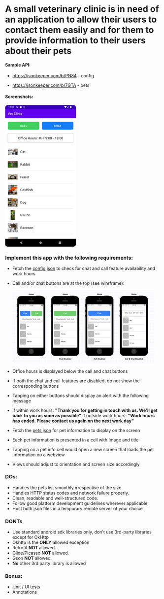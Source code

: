 # A small veterinary clinic is in need of an application to allow their users to contact them easily and for them to provide information to their users about their pets

#### Sample API:
- https://jsonkeeper.com/b/PN84 - config

- https://jsonkeeper.com/b/7GTA - pets

#### Screenshots:
<p>
  <div style='float: center'>
      <img style='height: 460px' src="./README.md-images/result.jpg"/>
  </div>
</p>

### Implement this app with the following requirements:
- Fetch the [config.json](/task/config.json) to check for chat and call feature availability and work hours
- Call and/or chat buttons are at the top (see wireframe):

    <div style='float: center'>
      <img style='width: 460px' src="./task/Design.png"/>
    </div>

- Office hours is displayed below the call and chat buttons
- If both the chat and call features are disabled, do not show the corresponding buttons
- Tapping on either buttons should display an alert with the following message
- if within work hours: __"Thank you for getting in touch with us. We'll get back to you as soon as possible"__
if outside work hours: __"Work hours has ended. Please contact us again on the next work day"__
- Fetch the [pets.json](/task/pets.json) for pet information to display on the screen
- Each pet information is presented in a cell with Image and title
- Tapping on a pet info cell would open a new screen that loads the pet information on a webview
- Views should adjust to orientation and screen size accordingly

### DOs:
- Handles the pets list smoothly irrespective of the size.
- Handles HTTP status codes and network failure properly.
- Clean, readable and well-structured code.
- Follow good platform development guidelines wherever applicable.
- Host both json files in a temporary remote server of your choice

### DONTs
- Use standard android sdk libraries only, don't use 3rd-party libraries except for OkHttp
- Okhttp is the __ONLY__ allowed exception
- Retrofit __NOT__ allowed.
- Glide/Picasso __NOT__ allowed.
- Gson __NOT__ allowed.
- __No__ other 3rd party library is allowed

### Bonus:
- Unit / UI tests
- Annotations